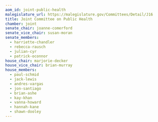 ```yaml
---
aom_id: joint-public-health
malegislature_url: https://malegislature.gov/Committees/Detail/J16
title: Joint Committee on Public Health
chamber: joint
senate_chair: joanne-comerford
senate_vice_chair: susan-moran
senate_members:
  - harriette-chandler
  - rebecca-rausch
  - julian-cyr
  - patrick-oconnor
house_chair: marjorie-decker
house_vice_chair: brian-murray
house_members:
  - paul-schmid
  - jack-lewis
  - andres-vargas
  - jon-santiago
  - brian-ashe
  - kay-khan
  - vanna-howard
  - hannah-kane
  - shawn-dooley
---
```


